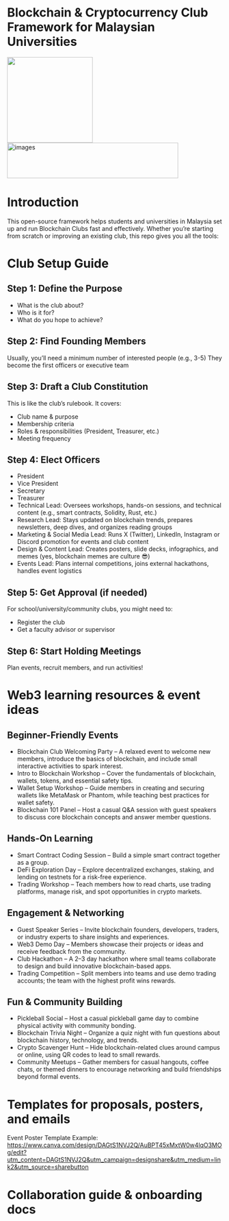 # Blockchain & Cryptocurrency Club Framework for Malaysian Universities
<img src="https://github.com/user-attachments/assets/f4d74f6e-a963-4fba-b9ba-ab40462ee249" width="200"/>
<img width="400" height="83" alt="images" src="https://github.com/user-attachments/assets/2e7446d6-9dfa-4a02-8f9c-70222a7f557b" />

# Introduction

This open-source framework helps students and universities in Malaysia set up and run Blockchain Clubs fast and effectively. Whether you’re starting from scratch or improving an existing club, this repo gives you all the tools:

# Club Setup Guide

## Step 1: Define the Purpose
- What is the club about?
- Who is it for?
- What do you hope to achieve?

## Step 2: Find Founding Members
Usually, you’ll need a minimum number of interested people (e.g., 3-5)
They become the first officers or executive team

## Step 3: Draft a Club Constitution
This is like the club’s rulebook. It covers:
- Club name & purpose
- Membership criteria
- Roles & responsibilities (President, Treasurer, etc.)
- Meeting frequency


## Step 4: Elect Officers
- President
- Vice President
- Secretary
- Treasurer
- Technical Lead:	Oversees workshops, hands-on sessions, and technical content (e.g., smart contracts, Solidity, Rust, etc.)
- Research Lead:	Stays updated on blockchain trends, prepares newsletters, deep dives, and organizes reading groups
- Marketing & Social Media Lead:	Runs X (Twitter), LinkedIn, Instagram or Discord promotion for events and club content
- Design & Content Lead:	Creates posters, slide decks, infographics, and memes (yes, blockchain memes are culture 😎)
- Events Lead:	Plans internal competitions, joins external hackathons, handles event logistics

## Step 5: Get Approval (if needed)
For school/university/community clubs, you might need to:
- Register the club
- Get a faculty advisor or supervisor

## Step 6: Start Holding Meetings
Plan events, recruit members, and run activities!

# Web3 learning resources & event ideas
## Beginner-Friendly Events
- Blockchain Club Welcoming Party – A relaxed event to welcome new members, introduce the basics of blockchain, and include small interactive activities to spark interest.
- Intro to Blockchain Workshop – Cover the fundamentals of blockchain, wallets, tokens, and essential safety tips.
- Wallet Setup Workshop – Guide members in creating and securing wallets like MetaMask or Phantom, while teaching best practices for wallet safety.
- Blockchain 101 Panel – Host a casual Q\&A session with guest speakers to discuss core blockchain concepts and answer member questions.

## Hands-On Learning
- Smart Contract Coding Session – Build a simple smart contract together as a group.
- DeFi Exploration Day – Explore decentralized exchanges, staking, and lending on testnets for a risk-free experience.
- Trading Workshop – Teach members how to read charts, use trading platforms, manage risk, and spot opportunities in crypto markets.

## Engagement & Networking
- Guest Speaker Series – Invite blockchain founders, developers, traders, or industry experts to share insights and experiences.
- Web3 Demo Day – Members showcase their projects or ideas and receive feedback from the community.
- Club Hackathon – A 2–3 day hackathon where small teams collaborate to design and build innovative blockchain-based apps.
- Trading Competition – Split members into teams and use demo trading accounts; the team with the highest profit wins rewards.

## Fun & Community Building
- Pickleball Social – Host a casual pickleball game day to combine physical activity with community bonding.
- Blockchain Trivia Night – Organize a quiz night with fun questions about blockchain history, technology, and trends.
- Crypto Scavenger Hunt – Hide blockchain-related clues around campus or online, using QR codes to lead to small rewards.
- Community Meetups – Gather members for casual hangouts, coffee chats, or themed dinners to encourage networking and build friendships beyond formal events.

# Templates for proposals, posters, and emails

Event Poster Template Example: https://www.canva.com/design/DAGtS1NVJ2Q/AuBPT45xMxtW0w4lqO3MOg/edit?utm_content=DAGtS1NVJ2Q&utm_campaign=designshare&utm_medium=link2&utm_source=sharebutton

# Collaboration guide & onboarding docs

